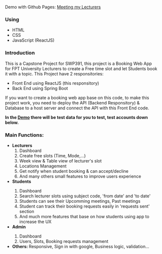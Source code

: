 <span class="demo">Demo with Github Pages: [Meeting my Lecturers](https://meeting-my-lecturers.vercel.app) </span>


<h3>Using</h3>
<ul>
  <li>HTML</li>
  <li>CSS</li>
  <li>JavaScript (ReactJS)</li>
</ul>

<h3>Introduction</h3>
This is a Capstone Project for SWP391, this project is a Booking Web App for FPT University Lecturers to create a Free time slot and let Students book it with a topic. 
This Project have 2 responsitories:
<ul>
  <li>Front End using ReactJS (this responsitory)</li>
<li>Back End using Spring Boot</li>
</ul>

If you want to create a booking web app base on this code, to make this project work, you need to deploy the API (Backend Responsitory) & Database to a host server and connect the API with this Front End code. 

<b>In the [Demo](https://meetinglecturers.giakhang3005.com) there will be test data for you to test, test accounts down below.</b>

<h3>Main Functions:</h3>
<ul>
  <li><b>Lecturers</b>
  <ol>
    <li>Dashboard</li>
    <li>Create free slots (Time, Mode,...)</li>
    <li>Week view & Table view of lecturer's slot</li>
    <li>Locations Management</li>
    <li>Get notify when student booking & can accept/decline</li>
    <li>And many others small features to improve users experience</li>
  </ol>
  </li>
  <li><b>Students</b></li>
  <ol>
    <li>Dashboard</li>
    <li>Search lecturer slots using subject code, 'from date' and 'to date'</li>
    <li>Students can see their Upcomming meetings, Past meetings</li>
    <li>Student can track their booking requests easily in 'requests sent' section</li>
    <li>And much more features that base on how students using app to increase the UX</li>
  </ol>
  <li><b>Admin</b></li>
  <ol>
    <li>Dashboard</li>
    <li>Users, Slots, Booking requests management</li>
  </ol>
  <li><b>Others: </b>Responsive, Sign in with google, Business logic, validation...</li>
</ul>


